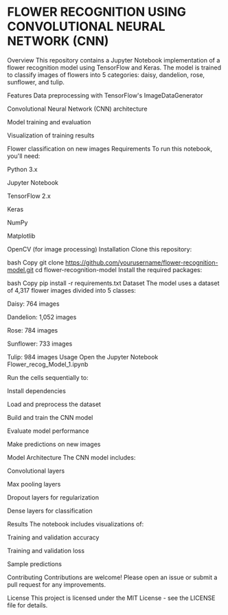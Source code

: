 # FLOWER RECOGNITION USING CONVOLUTIONAL NEURAL NETWORK (CNN) 
Overview
This repository contains a Jupyter Notebook implementation of a flower recognition model using TensorFlow and Keras. The model is trained to classify images of flowers into 5 categories: daisy, dandelion, rose, sunflower, and tulip.

Features
Data preprocessing with TensorFlow's ImageDataGenerator

Convolutional Neural Network (CNN) architecture

Model training and evaluation

Visualization of training results

Flower classification on new images
Requirements
To run this notebook, you'll need:

Python 3.x

Jupyter Notebook

TensorFlow 2.x

Keras

NumPy

Matplotlib

OpenCV (for image processing)
Installation
Clone this repository:

bash
Copy
git clone https://github.com/yourusername/flower-recognition-model.git
cd flower-recognition-model
Install the required packages:

bash
Copy
pip install -r requirements.txt
Dataset
The model uses a dataset of 4,317 flower images divided into 5 classes:

Daisy: 764 images

Dandelion: 1,052 images

Rose: 784 images

Sunflower: 733 images

Tulip: 984 images
Usage
Open the Jupyter Notebook Flower_recog_Model_1.ipynb

Run the cells sequentially to:

Install dependencies

Load and preprocess the dataset

Build and train the CNN model

Evaluate model performance

Make predictions on new images

Model Architecture
The CNN model includes:

Convolutional layers

Max pooling layers

Dropout layers for regularization

Dense layers for classification

Results
The notebook includes visualizations of:

Training and validation accuracy

Training and validation loss

Sample predictions

Contributing
Contributions are welcome! Please open an issue or submit a pull request for any improvements.

License
This project is licensed under the MIT License - see the LICENSE file for details.
